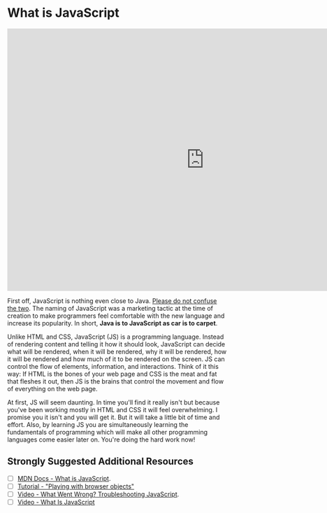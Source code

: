 # What is JavaScript

<iframe src="https://player.vimeo.com/video/373457883" width="900" height="600" frameborder="0" allow="autoplay; fullscreen" allowfullscreen></iframe>

First off, JavaScript is nothing even close to Java. [Please do not confuse the two](https://medium.com/@benastontweet/lesson-1a-the-history-of-javascript-8c1ce3bffb17). The naming of JavaScript was a marketing tactic at the time of creation to make programmers feel comfortable with the new language and increase its popularity. In short, **Java is to JavaScript as car is to carpet**.

Unlike HTML and CSS, JavaScript (JS) is a programming language. Instead of rendering content and telling it how it should look, JavaScript can decide what will be rendered, when it will be rendered, why it will be rendered, how it will be rendered and how much of it to be rendered on the screen. JS can control the flow of elements, information, and interactions. Think of it this way: If HTML is the bones of your web page and CSS is the meat and fat that fleshes it out, then JS is the brains that control the movement and flow of everything on the web page.

At first, JS will seem daunting. In time you'll find it really isn't but because you've been working mostly in HTML and CSS it will feel overwhelming. I promise you it isn't and you will get it. But it will take a little bit of time and effort. Also, by learning JS you are simultaneously learning the fundamentals of programming which will make all other programming languages come easier later on. You're doing the hard work now!

## Strongly Suggested Additional Resources

- [ ] [MDN Docs - What is JavaScript](https://developer.mozilla.org/en-US/docs/Learn/JavaScript/First_steps/What_is_JavaScript).
- [ ] [Tutorial - "Playing with browser objects"](https://developer.mozilla.org/en-US/docs/Learn/JavaScript/First_steps/A_first_splash)
- [ ] [Video - What Went Wrong? Troubleshooting JavaScript](https://developer.mozilla.org/en-US/docs/Learn/JavaScript/First_steps/What_went_wrong).
- [ ] [Video - What Is JavaScript](https://youtu.be/upDLs1sn7g4)